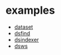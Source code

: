
# examples

+ [dataset](dataset/)
+ [dsfind](dsfind/)
+ [dsindexer](dsindexer/)
+ [dsws](dsws/)















































































